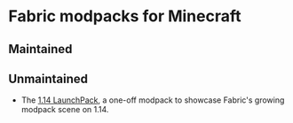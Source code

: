 # Fabric modpacks for Minecraft

## Maintained

## Unmaintained

- The [1.14 LaunchPack](https://fabricmc.net/2019/04/23/114.html), a
  one-off modpack to showcase Fabric's growing modpack scene on 1.14.

